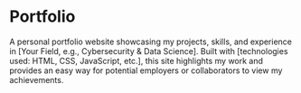 # Portfolio
A personal portfolio website showcasing my projects, skills, and experience in [Your Field, e.g., Cybersecurity &amp; Data Science]. Built with [technologies used: HTML, CSS, JavaScript, etc.], this site highlights my work and provides an easy way for potential employers or collaborators to view my achievements.
